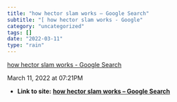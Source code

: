 ```yaml
---
title: "how hector slam works – Google Search"
subtitle: "[ how hector slam works - Google"
category: "uncategorized"
tags: []
date: "2022-03-11"
type: "rain"
---
```

[ how hector slam works - Google
Search](<https://www.google.com/search?client=safari&rls=en&q=how+hector+slam+works&ie=UTF-8&oe=UTF-8#kpvalbx=_0oQrYrHpL7qlptQPhryg2AE24>)

March 11, 2022 at 07:21PM


* **Link to site:** **[how hector slam works – Google Search](None)**